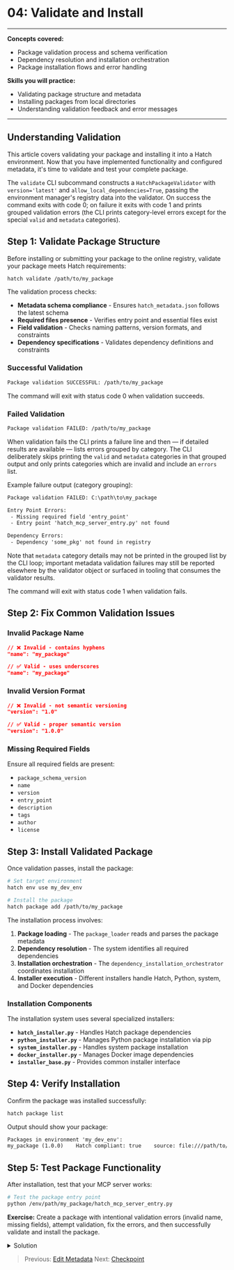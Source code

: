 # 04: Validate and Install

---
**Concepts covered:**

- Package validation process and schema verification
- Dependency resolution and installation orchestration
- Package installation flows and error handling

**Skills you will practice:**

- Validating package structure and metadata
- Installing packages from local directories
- Understanding validation feedback and error messages

---

## Understanding Validation

This article covers validating your package and installing it into a Hatch environment. Now that you have implemented functionality and configured metadata, it's time to validate and test your complete package.

The `validate` CLI subcommand constructs a `HatchPackageValidator` with `version='latest'` and `allow_local_dependencies=True`, passing the environment manager's registry data into the validator. On success the command exits with code 0; on failure it exits with code 1 and prints grouped validation errors (the CLI prints category-level errors except for the special `valid` and `metadata` categories).

## Step 1: Validate Package Structure

Before installing or submitting your package to the online registry, validate your package meets Hatch requirements:

```bash
hatch validate /path/to/my_package
```

The validation process checks:

- **Metadata schema compliance** - Ensures `hatch_metadata.json` follows the latest schema
- **Required files presence** - Verifies entry point and essential files exist
- **Field validation** - Checks naming patterns, version formats, and constraints
- **Dependency specifications** - Validates dependency definitions and constraints

### Successful Validation

```txt
Package validation SUCCESSFUL: /path/to/my_package
```

The command will exit with status code 0 when validation succeeds.

### Failed Validation

```txt
Package validation FAILED: /path/to/my_package
```

When validation fails the CLI prints a failure line and then — if detailed results are available — lists errors grouped by category. The CLI deliberately skips printing the `valid` and `metadata` categories in that grouped output and only prints categories which are invalid and include an `errors` list.

Example failure output (category grouping):

```txt
Package validation FAILED: C:\path\to\my_package

Entry Point Errors:
 - Missing required field 'entry_point'
 - Entry point 'hatch_mcp_server_entry.py' not found

Dependency Errors:
 - Dependency 'some_pkg' not found in registry
```

Note that `metadata` category details may not be printed in the grouped list by the CLI loop; important metadata validation failures may still be reported elsewhere by the validator object or surfaced in tooling that consumes the validator results.

The command will exit with status code 1 when validation fails.

## Step 2: Fix Common Validation Issues

### Invalid Package Name

```json
// ❌ Invalid - contains hyphens  
"name": "my_package"

// ✅ Valid - uses underscores
"name": "my_package"
```

### Invalid Version Format

```json
// ❌ Invalid - not semantic versioning
"version": "1.0"

// ✅ Valid - proper semantic version
"version": "1.0.0"
```

### Missing Required Fields

Ensure all required fields are present:

- `package_schema_version`
- `name`
- `version`
- `entry_point`
- `description`
- `tags`
- `author`
- `license`

## Step 3: Install Validated Package

Once validation passes, install the package:

```bash
# Set target environment
hatch env use my_dev_env

# Install the package
hatch package add /path/to/my_package
```

The installation process involves:

1. **Package loading** - The `package_loader` reads and parses the package metadata
2. **Dependency resolution** - The system identifies all required dependencies
3. **Installation orchestration** - The `dependency_installation_orchestrator` coordinates installation
4. **Installer execution** - Different installers handle Hatch, Python, system, and Docker dependencies

### Installation Components

The installation system uses several specialized installers:

- **`hatch_installer.py`** - Handles Hatch package dependencies
- **`python_installer.py`** - Manages Python package installation via pip
- **`system_installer.py`** - Handles system package installation
- **`docker_installer.py`** - Manages Docker image dependencies
- **`installer_base.py`** - Provides common installer interface

## Step 4: Verify Installation

Confirm the package was installed successfully:

```bash
hatch package list
```

Output should show your package:

```txt
Packages in environment 'my_dev_env':
my_package (1.0.0)    Hatch compliant: true    source: file:///path/to/my_package    location: /env/path/my_package
```

## Step 5: Test Package Functionality

After installation, test that your MCP server works:

```bash
# Test the package entry point
python /env/path/my_package/hatch_mcp_server_entry.py
```

**Exercise:**
Create a package with intentional validation errors (invalid name, missing fields), attempt validation, fix the errors, and then successfully validate and install the package.

<details>
<summary>Solution</summary>

```bash
# 1. Create package with errors
hatch create test-package  # Invalid name with hyphens

# Edit hatch_metadata.json to introduce errors:
# - Change name to include hyphens
# - Remove required field like "description"
# - Use invalid version format

# 2. Attempt validation (should fail)
hatch validate test-package

# 3. Fix errors:
# - Change name to "test_package" 
# - Add missing required fields
# - Use proper version format like "1.0.0"

# 4. Validate again (should succeed)
hatch validate test-package

# 5. Install the corrected package
hatch env use my_dev_env
hatch package add ./test-package
hatch package list
```

</details>

> Previous: [Edit Metadata](03-edit-metadata.md)
> Next: [Checkpoint](05-checkpoint.md)

